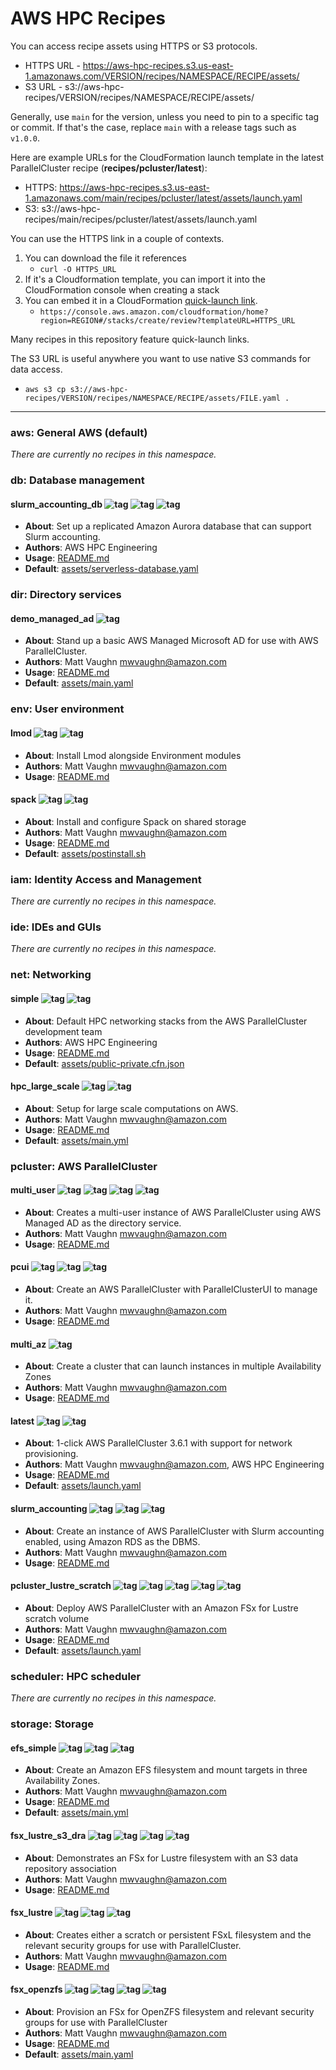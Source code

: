 # AWS HPC Recipes

You can access recipe assets using HTTPS or S3 protocols.
* HTTPS URL - https://aws-hpc-recipes.s3.us-east-1.amazonaws.com/VERSION/recipes/NAMESPACE/RECIPE/assets/
* S3 URL - s3://aws-hpc-recipes/VERSION/recipes/NAMESPACE/RECIPE/assets/

Generally, use `main` for the version, unless you need to pin to a specific tag or commit. If that's the case, replace `main` with a release tags such as `v1.0.0`. 

Here are example URLs for the CloudFormation launch template in the latest ParallelCluster recipe (**recipes/pcluster/latest**):
* HTTPS: https://aws-hpc-recipes.s3.us-east-1.amazonaws.com/main/recipes/pcluster/latest/assets/launch.yaml
* S3: s3://aws-hpc-recipes/main/recipes/pcluster/latest/assets/launch.yaml

You can use the HTTPS link in a couple of contexts.
1. You can download the file it references
    * `curl -O HTTPS_URL`
2. If it's a Cloudformation template, you can import it into the CloudFormation console when creating a stack
3. You can embed it in a CloudFormation [quick-launch link](https://docs.aws.amazon.com/AWSCloudFormation/latest/UserGuide/cfn-console-create-stacks-quick-create-links.html).
    * `https://console.aws.amazon.com/cloudformation/home?region=REGION#/stacks/create/review?templateURL=HTTPS_URL`

Many recipes in this repository feature quick-launch links. 

The S3 URL is useful anywhere you want to use native S3 commands for data access. 
* `aws s3 cp s3://aws-hpc-recipes/VERSION/recipes/NAMESPACE/RECIPE/assets/FILE.yaml .`

----

### aws: General AWS (default)

*There are currently no recipes in this namespace.*
### db: Database management

#### slurm_accounting_db ![tag](https://img.shields.io/badge/-core-%23146EB4) ![tag](https://img.shields.io/badge/-rds-%237DCEA0) ![tag](https://img.shields.io/badge/-parallelcluster-%23FF9900) 

* **About**: Set up a replicated Amazon Aurora database that can support Slurm accounting.
* **Authors**: AWS HPC Engineering
* **Usage**: [README.md](db/slurm_accounting_db/README.md)
* **Default**: [assets/serverless-database.yaml](https://aws-hpc-recipes.s3.us-east-1.amazonaws.com/main/recipes/db/slurm_accounting_db/assets/serverless-database.yaml)

### dir: Directory services

#### demo_managed_ad ![tag](https://img.shields.io/badge/-experimental-%23D9534F) 

* **About**: Stand up a basic AWS Managed Microsoft AD for use with AWS ParallelCluster.
* **Authors**: Matt Vaughn <mwvaughn@amazon.com>
* **Usage**: [README.md](dir/demo_managed_ad/README.md)
* **Default**: [assets/main.yaml](https://aws-hpc-recipes.s3.us-east-1.amazonaws.com/main/recipes/dir/demo_managed_ad/assets/main.yaml)

### env: User environment

#### lmod ![tag](https://img.shields.io/badge/-experimental-%23D9534F) ![tag](https://img.shields.io/badge/-community-%2317202A) 

* **About**: Install Lmod alongside Environment modules
* **Authors**: Matt Vaughn <mwvaughn@amazon.com>
* **Usage**: [README.md](env/lmod/README.md)

#### spack ![tag](https://img.shields.io/badge/-experimental-%23D9534F) ![tag](https://img.shields.io/badge/-community-%2317202A) 

* **About**: Install and configure Spack on shared storage
* **Authors**: Matt Vaughn <mwvaughn@amazon.com>
* **Usage**: [README.md](env/spack/README.md)
* **Default**: [assets/postinstall.sh](https://aws-hpc-recipes.s3.us-east-1.amazonaws.com/main/recipes/env/spack/assets/postinstall.sh)

### iam: Identity Access and Management

*There are currently no recipes in this namespace.*
### ide: IDEs and GUIs

*There are currently no recipes in this namespace.*
### net: Networking

#### simple ![tag](https://img.shields.io/badge/-core-%23146EB4) ![tag](https://img.shields.io/badge/-vpc-%23AAB7B8) 

* **About**: Default HPC networking stacks from the AWS ParallelCluster development team
* **Authors**: AWS HPC Engineering
* **Usage**: [README.md](net/simple/README.md)
* **Default**: [assets/public-private.cfn.json](https://aws-hpc-recipes.s3.us-east-1.amazonaws.com/main/recipes/net/simple/assets/public-private.cfn.json)
#### hpc_large_scale ![tag](https://img.shields.io/badge/-core-%23146EB4) ![tag](https://img.shields.io/badge/-vpc-%23AAB7B8) 

* **About**: Setup for large scale computations on AWS.
* **Authors**: Matt Vaughn <mwvaughn@amazon.com>
* **Usage**: [README.md](net/hpc_large_scale/README.md)
* **Default**: [assets/main.yml](https://aws-hpc-recipes.s3.us-east-1.amazonaws.com/main/recipes/net/hpc_large_scale/assets/main.yml)

### pcluster: AWS ParallelCluster

#### multi_user ![tag](https://img.shields.io/badge/-parallelcluster-%23FF9900) ![tag](https://img.shields.io/badge/-activedirectory-%23AAB7B8) ![tag](https://img.shields.io/badge/-secretsmanager-%23AAB7B8) ![tag](https://img.shields.io/badge/-experimental-%23D9534F) 

* **About**: Creates a multi-user instance of AWS ParallelCluster using AWS Managed AD as the directory service.
* **Authors**: Matt Vaughn <mwvaughn@amazon.com>
* **Usage**: [README.md](pcluster/multi_user/README.md)

#### pcui ![tag](https://img.shields.io/badge/-parallelcluster-%23FF9900) ![tag](https://img.shields.io/badge/-cognito-%23AAB7B8) ![tag](https://img.shields.io/badge/-lambda-%23AAB7B8) 

* **About**: Create an AWS ParallelCluster with ParallelClusterUI to manage it.
* **Authors**: Matt Vaughn <mwvaughn@amazon.com>
* **Usage**: [README.md](pcluster/pcui/README.md)

#### multi_az ![tag](https://img.shields.io/badge/-parallelcluster-%23FF9900) 

* **About**: Create a cluster that can launch instances in multiple Availability Zones
* **Authors**: Matt Vaughn <mwvaughn@amazon.com>
* **Usage**: [README.md](pcluster/multi_az/README.md)

#### latest ![tag](https://img.shields.io/badge/-core-%23146EB4) ![tag](https://img.shields.io/badge/-parallelcluster-%23FF9900) 

* **About**: 1-click AWS ParallelCluster 3.6.1 with support for network provisioning.
* **Authors**: Matt Vaughn <mwvaughn@amazon.com>, AWS HPC Engineering
* **Usage**: [README.md](pcluster/latest/README.md)
* **Default**: [assets/launch.yaml](https://aws-hpc-recipes.s3.us-east-1.amazonaws.com/main/recipes/pcluster/latest/assets/launch.yaml)
#### slurm_accounting ![tag](https://img.shields.io/badge/-parallelcluster-%23FF9900) ![tag](https://img.shields.io/badge/-rds-%237DCEA0) ![tag](https://img.shields.io/badge/-core-%23146EB4) 

* **About**: Create an instance of AWS ParallelCluster with Slurm accounting enabled, using Amazon RDS as the DBMS.
* **Authors**: Matt Vaughn <mwvaughn@amazon.com>
* **Usage**: [README.md](pcluster/slurm_accounting/README.md)

#### pcluster_lustre_scratch ![tag](https://img.shields.io/badge/-core-%23146EB4) ![tag](https://img.shields.io/badge/-experimental-%23D9534F) ![tag](https://img.shields.io/badge/-parallelcluster-%23FF9900) ![tag](https://img.shields.io/badge/-fsx-%237DCEA0) ![tag](https://img.shields.io/badge/-lustre-%23AAB7B8) 

* **About**: Deploy AWS ParallelCluster with an Amazon FSx for Lustre scratch volume
* **Authors**: Matt Vaughn <mwvaughn@amazon.com>
* **Usage**: [README.md](pcluster/pcluster_lustre_scratch/README.md)
* **Default**: [assets/launch.yaml](https://aws-hpc-recipes.s3.us-east-1.amazonaws.com/main/recipes/pcluster/pcluster_lustre_scratch/assets/launch.yaml)

### scheduler: HPC scheduler

*There are currently no recipes in this namespace.*
### storage: Storage

#### efs_simple ![tag](https://img.shields.io/badge/-core-%23146EB4) ![tag](https://img.shields.io/badge/-efs-%237DCEA0) ![tag](https://img.shields.io/badge/-nfs-%23AAB7B8) 

* **About**: Create an Amazon EFS filesystem and mount targets in three Availability Zones.
* **Authors**: Matt Vaughn <mwvaughn@amazon.com>
* **Usage**: [README.md](storage/efs_simple/README.md)
* **Default**: [assets/main.yml](https://aws-hpc-recipes.s3.us-east-1.amazonaws.com/main/recipes/storage/efs_simple/assets/main.yml)
#### fsx_lustre_s3_dra ![tag](https://img.shields.io/badge/-fsx-%237DCEA0) ![tag](https://img.shields.io/badge/-lustre-%23AAB7B8) ![tag](https://img.shields.io/badge/-s3-%237DCEA0) ![tag](https://img.shields.io/badge/-experimental-%23D9534F) 

* **About**: Demonstrates an FSx for Lustre filesystem with an S3 data repository association
* **Authors**: Matt Vaughn <mwvaughn@amazon.com>
* **Usage**: [README.md](storage/fsx_lustre_s3_dra/README.md)

#### fsx_lustre ![tag](https://img.shields.io/badge/-core-%23146EB4) ![tag](https://img.shields.io/badge/-fsx-%237DCEA0) ![tag](https://img.shields.io/badge/-lustre-%23AAB7B8) 

* **About**: Creates either a scratch or persistent FSxL filesystem and the relevant security groups for use with ParallelCluster.
* **Authors**: Matt Vaughn <mwvaughn@amazon.com>
* **Usage**: [README.md](storage/fsx_lustre/README.md)

#### fsx_openzfs ![tag](https://img.shields.io/badge/-experimental-%23D9534F) ![tag](https://img.shields.io/badge/-fsx-%237DCEA0) ![tag](https://img.shields.io/badge/-openzfs-%23AAB7B8) ![tag](https://img.shields.io/badge/-nfs-%23AAB7B8) 

* **About**: Provision an FSx for OpenZFS filesystem and relevant security groups for use with ParallelCluster
* **Authors**: Matt Vaughn <mwvaughn@amazon.com>
* **Usage**: [README.md](storage/fsx_openzfs/README.md)
* **Default**: [assets/main.yaml](https://aws-hpc-recipes.s3.us-east-1.amazonaws.com/main/recipes/storage/fsx_openzfs/assets/main.yaml)

